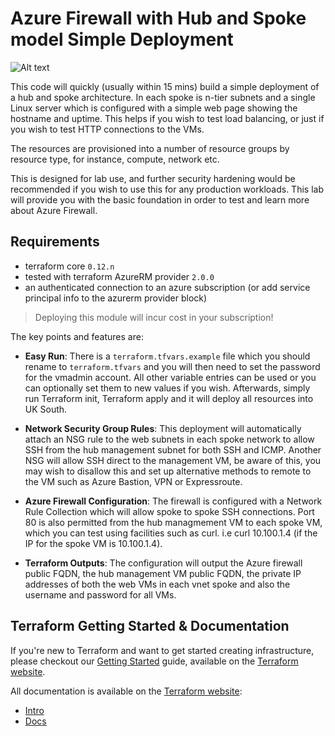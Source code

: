 Azure Firewall with Hub and Spoke model Simple Deployment
=========================================================

![Alt text](../master/supporting/diagram.jpg?raw=true "Diagram")

This code will quickly (usually within 15 mins) build a simple deployment of a hub and spoke architecture. In each spoke is n-tier subnets and a single Linux server which is configured with a simple web page showing the hostname and uptime. This helps if you wish to test load balancing, or just if you wish to test HTTP connections to the VMs. 

The resources are provisioned into a number of resource groups by resource type, for instance, compute, network etc. 

This is designed for lab use, and further security hardening would be recommended if you wish to use this for any production workloads. This lab will provide you with the basic foundation in order to test and learn more about Azure Firewall. 

## Requirements

* terraform core `0.12.n`
* tested with terraform AzureRM provider `2.0.0`
* an authenticated connection to an azure subscription (or add service principal info to the azurerm provider block)


> Deploying this module will incur cost in your subscription!


The key points and features are:

- **Easy Run**: There is a `terraform.tfvars.example` file which you should rename to `terraform.tfvars` and you will then need to set the password for the vmadmin account. All other variable entries can be used or you can optionally set them to new values if you wish. Afterwards, simply run Terraform init, Terraform apply and it will deploy all resources into UK South.  

- **Network Security Group Rules**: This deployment will automatically attach an NSG rule to the web subnets in each spoke network to allow SSH from the hub management subnet for both SSH and ICMP. Another NSG will allow SSH direct to the management VM, be aware of this, you may wish to disallow this and set up alternative methods to remote to the VM such as Azure Bastion, VPN or Expressroute. 

- **Azure Firewall Configuration**: The firewall is configured with a Network Rule Collection which will allow spoke to spoke SSH connections. Port 80 is also permitted from the hub managmement VM to each spoke VM, which you can test using facilities such as curl. i.e curl 10.100.1.4 (if the IP for the spoke VM is 10.100.1.4). 

- **Terraform Outputs**: The configuration will output the Azure firewall public FQDN, the hub management VM public FQDN, the private IP addresses of both the web VMs in each vnet spoke and also the username and password for all VMs. 

Terraform Getting Started & Documentation
-----------------------------------------

If you're new to Terraform and want to get started creating infrastructure, please checkout our [Getting Started](https://www.terraform.io/intro/getting-started/install.html) guide, available on the [Terraform website](http://www.terraform.io).

All documentation is available on the [Terraform website](http://www.terraform.io):

  - [Intro](https://www.terraform.io/intro/index.html)
  - [Docs](https://www.terraform.io/docs/index.html)